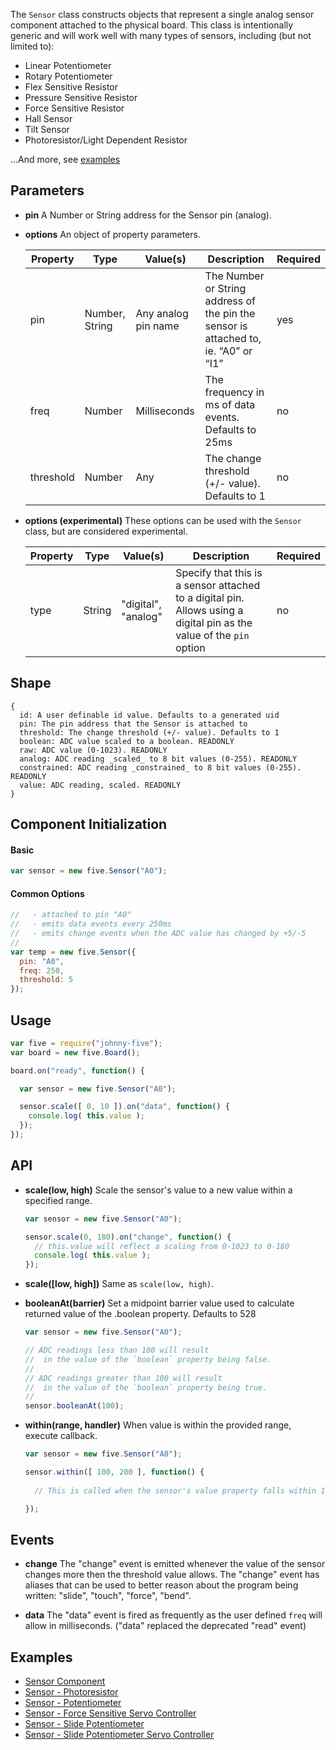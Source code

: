 The `Sensor` class constructs objects that represent a single analog sensor component attached to the physical board. This class is intentionally generic and will work well with many types of sensors, including (but not limited to):

- Linear Potentiometer
- Rotary Potentiometer
- Flex Sensitive Resistor
- Pressure Sensitive Resistor
- Force Sensitive Resistor
- Hall Sensor
- Tilt Sensor
- Photoresistor/Light Dependent Resistor

...And more, see [examples](https://github.com/rwaldron/johnny-five/wiki/Sensor#examples)

## Parameters

- **pin** A Number or String address for the Sensor pin (analog).

- **options** An object of property parameters.

  | Property | Type           | Value(s)                         | Description                                                                         | Required |
  |---------------|----------------|----------------------------------|-------------------------------------------------------------------------------------|----------|
  | pin           | Number, String | Any analog pin name | The Number or String address of the pin the sensor is attached to, ie. “A0” or “I1” | yes      |
  | freq          | Number         | Milliseconds                     | The frequency in ms of data events. Defaults to 25ms                                | no       |
  | threshold     | Number         | Any                              | The change threshold (+/- value). Defaults to 1                                     | no       |

- **options (experimental)** These options can be used with the `Sensor` class, but are considered experimental.

  | Property | Type           | Value(s)                         | Description                                                                         | Required |
  |---------------|----------------|----------------------------------|-------------------------------------------------------------------------------------|----------|
  | type     | String         | "digital", "analog" | Specify that this is a sensor attached to a digital pin. Allows using a digital pin as the value of the `pin` option| no       |



## Shape

```
{ 
  id: A user definable id value. Defaults to a generated uid
  pin: The pin address that the Sensor is attached to
  threshold: The change threshold (+/- value). Defaults to 1
  boolean: ADC value scaled to a boolean. READONLY
  raw: ADC value (0-1023). READONLY
  analog: ADC reading _scaled_ to 8 bit values (0-255). READONLY
  constrained: ADC reading _constrained_ to 8 bit values (0-255). READONLY
  value: ADC reading, scaled. READONLY
}
```

## Component Initialization

#### Basic 

```js
var sensor = new five.Sensor("A0");
```

#### Common Options

```js
//   - attached to pin "A0"
//   - emits data events every 250ms
//   - emits change events when the ADC value has changed by +5/-5
//
var temp = new five.Sensor({
  pin: "A0", 
  freq: 250, 
  threshold: 5
});
```


## Usage

```js
var five = require("johnny-five");
var board = new five.Board();

board.on("ready", function() {

  var sensor = new five.Sensor("A0");

  sensor.scale([ 0, 10 ]).on("data", function() {
    console.log( this.value );
  });
});
```


## API

- **scale(low, high)** Scale the sensor's value to a new value within a specified range.
  ```js
  var sensor = new five.Sensor("A0");

  sensor.scale(0, 180).on("change", function() {
    // this.value will reflect a scaling from 0-1023 to 0-180
    console.log( this.value );
  });
  ```

- **scale([low, high])** Same as `scale(low, high)`. 


- **booleanAt(barrier)** Set a midpoint barrier value used to calculate returned value of the .boolean property. Defaults to 528
  ```js
  var sensor = new five.Sensor("A0");

  // ADC readings less than 100 will result 
  //  in the value of the `boolean` property being false.
  // 
  // ADC readings greater than 100 will result 
  //  in the value of the `boolean` property being true.
  // 
  sensor.booleanAt(100);

  ```

- **within(range, handler)** When value is within the provided range, execute callback. 
  ```js
  var sensor = new five.Sensor("A0");

  sensor.within([ 100, 200 ], function() {
    
    // This is called when the sensor's value property falls within 100-200

  });
  ```

## Events

- **change** The "change" event is emitted whenever the value of the sensor changes more then the threshold value allows. The "change" event has aliases that can be used to better reason about the program being written: "slide", "touch", "force", "bend".

- **data** The "data" event is fired as frequently as the user defined `freq` will allow in milliseconds. ("data" replaced the deprecated "read" event)


<!--remove-start-->

## Examples

- [Sensor Component](https://github.com/rwaldron/johnny-five/blob/master/docs/sensor.md)
- [Sensor - Photoresistor](https://github.com/rwaldron/johnny-five/blob/master/docs/photoresistor.md)
- [Sensor - Potentiometer](https://github.com/rwaldron/johnny-five/blob/master/docs/potentiometer.md)
- [Sensor - Force Sensitive Servo Controller](https://github.com/rwaldron/johnny-five/blob/master/docs/sensor-fsr-servo.md)
- [Sensor - Slide Potentiometer](https://github.com/rwaldron/johnny-five/blob/master/docs/sensor-slider.md)
- [Sensor - Slide Potentiometer Servo Controller](https://github.com/rwaldron/johnny-five/blob/master/docs/slider-servo-control.md)

<!--remove-end-->
